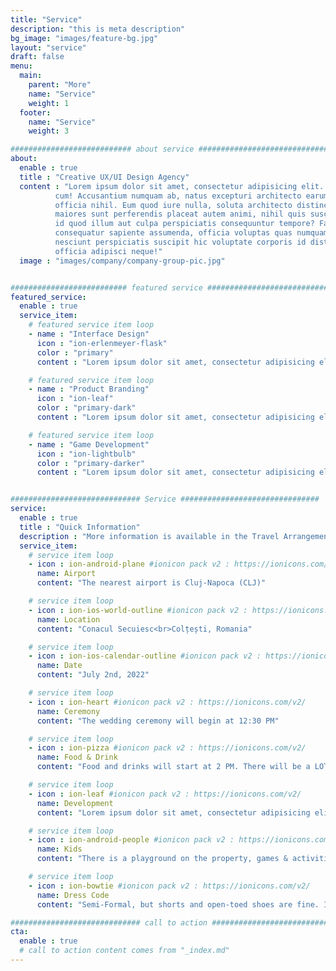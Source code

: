 ```yaml
---
title: "Service"
description: "this is meta description"
bg_image: "images/feature-bg.jpg"
layout: "service"
draft: false
menu:
  main:
    parent: "More"
    name: "Service"
    weight: 1
  footer:
    name: "Service"
    weight: 3

########################### about service #############################
about:
  enable : true
  title : "Creative UX/UI Design Agency"
  content : "Lorem ipsum dolor sit amet, consectetur adipisicing elit. Voluptate soluta corporis odit, optio
          cum! Accusantium numquam ab, natus excepturi architecto earum ipsa aliquam, illum, omnis rerum, eveniet
          officia nihil. Eum quod iure nulla, soluta architecto distinctio. Nesciunt odio ullam expedita, neque fugit
          maiores sunt perferendis placeat autem animi, nihil quis suscipit quibusdam ut reiciendis doloribus natus nemo
          id quod illum aut culpa perspiciatis consequuntur tempore? Facilis nam vitae iure quisquam eius harum
          consequatur sapiente assumenda, officia voluptas quas numquam placeat, alias molestias nisi laudantium
          nesciunt perspiciatis suscipit hic voluptate corporis id distinctio earum. Dolor reprehenderit fuga dolore
          officia adipisci neque!"
  image : "images/company/company-group-pic.jpg"


########################## featured service ############################
featured_service:
  enable : true
  service_item:
    # featured service item loop
    - name : "Interface Design"
      icon : "ion-erlenmeyer-flask"
      color : "primary"
      content : "Lorem ipsum dolor sit amet, consectetur adipisicing elit. Saepe enim impedit repudiandae omnis est temporibus."

    # featured service item loop
    - name : "Product Branding"
      icon : "ion-leaf"
      color : "primary-dark"
      content : "Lorem ipsum dolor sit amet, consectetur adipisicing elit. Saepe enim impedit repudiandae omnis est temporibus."

    # featured service item loop
    - name : "Game Development"
      icon : "ion-lightbulb"
      color : "primary-darker"
      content : "Lorem ipsum dolor sit amet, consectetur adipisicing elit. Saepe enim impedit repudiandae omnis est temporibus."


############################# Service ###############################
service:
  enable : true
  title : "Quick Information"
  description : "More information is available in the Travel Arrangements page of this site"
  service_item:
    # service item loop
    - icon : ion-android-plane #ionicon pack v2 : https://ionicons.com/v2/
      name: Airport
      content: "The nearest airport is Cluj-Napoca (CLJ)"

    # service item loop
    - icon : ion-ios-world-outline #ionicon pack v2 : https://ionicons.com/v2/
      name: Location
      content: "Conacul Secuiesc<br>Colțești, Romania"

    # service item loop
    - icon : ion-ios-calendar-outline #ionicon pack v2 : https://ionicons.com/v2/
      name: Date
      content: "July 2nd, 2022"

    # service item loop
    - icon : ion-heart #ionicon pack v2 : https://ionicons.com/v2/
      name: Ceremony
      content: "The wedding ceremony will begin at 12:30 PM"

    # service item loop
    - icon : ion-pizza #ionicon pack v2 : https://ionicons.com/v2/
      name: Food & Drink
      content: "Food and drinks will start at 2 PM. There will be a LOT of food, so pace yourself!"

    # service item loop
    - icon : ion-leaf #ionicon pack v2 : https://ionicons.com/v2/
      name: Development
      content: "Lorem ipsum dolor sit amet, consectetur adipisicing elit, sed do eiusmod tempor incididunt ut"

    # service item loop
    - icon : ion-android-people #ionicon pack v2 : https://ionicons.com/v2/
      name: Kids
      content: "There is a playground on the property, games & activities, and changing facilities in the mansion"

    # service item loop
    - icon : ion-bowtie #ionicon pack v2 : https://ionicons.com/v2/
      name: Dress Code
      content: "Semi-Formal, but shorts and open-toed shoes are fine. It will be held on a grassy field and it's going to be hot 30°C (86°F)"

############################# call to action #################################
cta:
  enable : true
  # call to action content comes from "_index.md"
---
```


